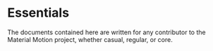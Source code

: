 # Essentials

The documents contained here are written for any contributor to the Material Motion project, whether casual, regular, or core.
